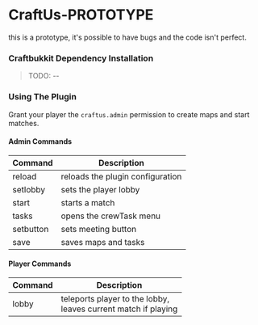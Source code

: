 # CraftUs-PROTOTYPE
this is a prototype, it's possible to have bugs and the code isn't perfect.

### Craftbukkit Dependency Installation

> TODO: --

### Using The Plugin

Grant your player the `craftus.admin` permission to create maps and start matches.

#### Admin Commands

| Command | Description |
| --- | --- |
| reload | reloads the plugin configuration |
| setlobby | sets the player lobby |
| start | starts a match |
| tasks | opens the crewTask menu |
| setbutton | sets meeting button |
| save | saves maps and tasks |

#### Player Commands

| Command | Description |
| --- | --- |
| lobby | teleports player to the lobby,<br />leaves current match if playing |

